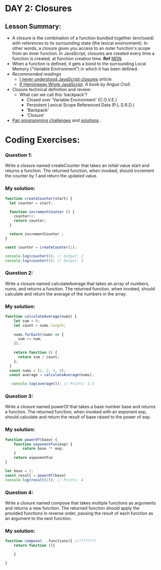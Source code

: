 # DAY 2: Closures
## Lesson Summary:
* A closure is the combination of a function bundled together (enclosed) with references to its surrounding state (the lexical environment). In other words, a closure gives you access to an outer function's scope from an inner function. In JavaScript, closures are created every time a function is created, at function creation time. **Ref** [MDN](https://developer.mozilla.org/en-US/docs/Web/JavaScript/Closures)
* When a function is defined, it gets a bond to the surrounding Local Memory (“Variable Environment”) in which it has been defined.
* _Recommended readings_
   * [I never understood JavaScript closures](https://medium.com/dailyjs/i-never-understood-javascript-closures-9663703368e8) _article_
   * [If Hemingway Wrote JavaScript](https://nostarch.com/hemingway). _A book by Angus Croll_.
* Closure technical definition and review:
    * What can we call this ‘backpack’?
        - Closed over ‘Variable Environment’ (C.O.V.E.)
        - Persistent Lexical Scope Referenced Data (P.L.S.R.D.)
        - ‘Backpack’
        - ‘Closure’
* [Pair programming challenges](http://csbin.io/closures) and [solutions](https://github.com/FrontendMasters/fm-snippets/blob/main/javascript-hard-parts-v2/closures.js) . 

# Coding Exercises:
### Question 1:
Write a closure named createCounter that takes an initial value start and returns a function. The returned function, when invoked, should increment the counter by 1 and return the updated value.
### My solution:
```javascript
function createCounter(start) {
  let counter = start;

  function incrementCounter () {
    counter++;
    return counter;
  }

  return incrementCounter ;
}

const counter = createCounter(1);

console.log(counter()); // Output: 2
console.log(counter()); // Output: 3

```
### Question 2:
Write a closure named calculateAverage that takes an array of numbers, nums, and returns a function. The returned function, when invoked, should calculate and return the average of the numbers in the array.
### My solution:
```javascript
function calculateAverage(nums) {
    let sum = 0;
    let count = nums.length;
  
    nums.forEach((num) => {
      sum += num;
    });
  
    return function () {
      return sum / count;
    };
  }
  const nums = [1, 2, 3, 4];
  const average = calculateAverage(nums);

   console.log(average()); // Prints: 2.5
```
### Question 3:
Write a closure named powerOf that takes a base number base and returns a function. The returned function, when invoked with an exponent exp, should calculate and return the result of base raised to the power of exp.
### My solution:
```javascript
function powerOf(base) {
    function exponentFun(exp) {
        return base ** exp;
    }
    return exponentFun
}

let base = 2;
const result = powerOf(base)
console.log(result(2)); // Prints: 4
```
### Question 4:
Write a closure named compose that takes multiple functions as arguments and returns a new function. The returned function should apply the provided functions in reverse order, passing the result of each function as an argument to the next function.
### My solution:
```javascript
function compose(...functions){ //????????
    return function (){

    }

}
```


